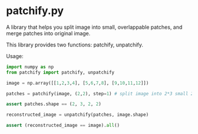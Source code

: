 # patchify.py

A library that helps you split image into small, overlappable patches, and merge patches into original image.

This library provides two functions: patchify, unpatchify.

Usage:

```python
import numpy as np
from patchify import patchify, unpatchify

image = np.array([[1,2,3,4], [5,6,7,8], [9,10,11,12]])

patches = patchify(image, (2,2), step=1) # split image into 2*3 small 2*2 patches.

assert patches.shape == (2, 3, 2, 2)

reconstructed_image = unpatchify(patches, image.shape)

assert (reconstructed_image == image).all()
```

